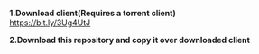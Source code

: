 **1.Download client(Requires a torrent client)**  
https://bit.ly/3Ug4UtJ  

**2.Download this repository and copy it over downloaded client**
